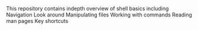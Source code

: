 This repository contains indepth overview of shell basics including
Navigation
Look around
Manipulating files
Working with commands
Reading man pages
Key shortcuts
